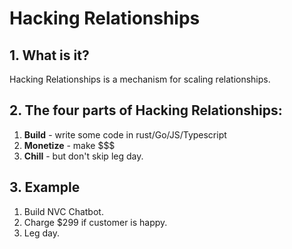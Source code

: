 # Hacking Relationships

## 1. What is it?
Hacking Relationships is a mechanism for scaling relationships.

## 2. The four parts of Hacking Relationships:
1. **Build** - write some code in rust/Go/JS/Typescript
1. **Monetize** - make $$$
1. **Chill** - but don't skip leg day.

## 3. Example

1. Build NVC Chatbot.
1. Charge $299 if customer is happy.
1. Leg day.
